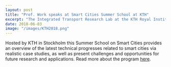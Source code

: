 ```yaml
---
layout: post
title: "Prof. Work speaks at Smart Cities Summer School at KTH"
excerpt: "The Integrated Transport Research Lab at the KTH Royal Institute of Technology in Stockholm organized a summer school on smart cities."
date: 2018-06-03
image: "/images/KTH2018.png"
---
```


Hosted by KTH in Stockholm this Summer School on Smart Cities provides an overview of the latest technical progresses related to smart cities via realistic case studies, as well as present challenges and opportunities for future research and applications. Read more about the program [here](https://www.itrl.kth.se/events/summer-school-on-sma/smart-cities-summer-school-2-6-july-2018-1.801116).
